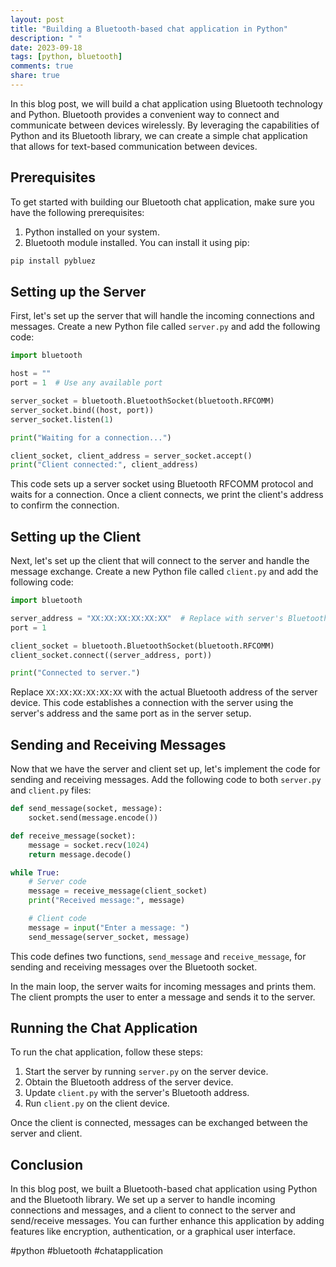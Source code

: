 ```yaml
---
layout: post
title: "Building a Bluetooth-based chat application in Python"
description: " "
date: 2023-09-18
tags: [python, bluetooth]
comments: true
share: true
---
```


In this blog post, we will build a chat application using Bluetooth technology and Python. Bluetooth provides a convenient way to connect and communicate between devices wirelessly. By leveraging the capabilities of Python and its Bluetooth library, we can create a simple chat application that allows for text-based communication between devices.

## Prerequisites

To get started with building our Bluetooth chat application, make sure you have the following prerequisites:

1. Python installed on your system.
2. Bluetooth module installed. You can install it using pip:

```python
pip install pybluez
```

## Setting up the Server

First, let's set up the server that will handle the incoming connections and messages. Create a new Python file called `server.py` and add the following code:

```python
import bluetooth

host = ""
port = 1  # Use any available port

server_socket = bluetooth.BluetoothSocket(bluetooth.RFCOMM)
server_socket.bind((host, port))
server_socket.listen(1)

print("Waiting for a connection...")

client_socket, client_address = server_socket.accept()
print("Client connected:", client_address)
```

This code sets up a server socket using Bluetooth RFCOMM protocol and waits for a connection. Once a client connects, we print the client's address to confirm the connection.

## Setting up the Client

Next, let's set up the client that will connect to the server and handle the message exchange. Create a new Python file called `client.py` and add the following code:

```python
import bluetooth

server_address = "XX:XX:XX:XX:XX:XX"  # Replace with server's Bluetooth address
port = 1

client_socket = bluetooth.BluetoothSocket(bluetooth.RFCOMM)
client_socket.connect((server_address, port))

print("Connected to server.")
```

Replace `XX:XX:XX:XX:XX:XX` with the actual Bluetooth address of the server device. This code establishes a connection with the server using the server's address and the same port as in the server setup.

## Sending and Receiving Messages

Now that we have the server and client set up, let's implement the code for sending and receiving messages. Add the following code to both `server.py` and `client.py` files:

```python
def send_message(socket, message):
    socket.send(message.encode())

def receive_message(socket):
    message = socket.recv(1024)
    return message.decode()

while True:
    # Server code
    message = receive_message(client_socket)
    print("Received message:", message)

    # Client code
    message = input("Enter a message: ")
    send_message(server_socket, message)
```

This code defines two functions, `send_message` and `receive_message`, for sending and receiving messages over the Bluetooth socket. 

In the main loop, the server waits for incoming messages and prints them. The client prompts the user to enter a message and sends it to the server.

## Running the Chat Application

To run the chat application, follow these steps:

1. Start the server by running `server.py` on the server device.
2. Obtain the Bluetooth address of the server device.
3. Update `client.py` with the server's Bluetooth address.
4. Run `client.py` on the client device.

Once the client is connected, messages can be exchanged between the server and client.

## Conclusion

In this blog post, we built a Bluetooth-based chat application using Python and the Bluetooth library. We set up a server to handle incoming connections and messages, and a client to connect to the server and send/receive messages. You can further enhance this application by adding features like encryption, authentication, or a graphical user interface.

#python #bluetooth #chatapplication